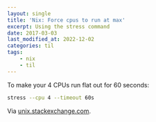 ```yaml
---
layout: single
title: 'Nix: Force cpus to run at max'
excerpt: Using the stress command
date: 2017-03-03
last_modified_at: 2022-12-02
categories: til
tags:
    - nix
    - til
---
```


To make your 4 CPUs run flat out for 60 seconds:

```bash
stress --cpu 4 --timeout 60s
```

Via [unix.stackexchange.com](https://unix.stackexchange.com/q/432261/198328).
